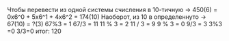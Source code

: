 Чтобы перевести из одной системы счисления в 10-тичную ->
450(6) = 0x6^0 + 5x6^1 + 4x6^2 = 174(10)
Наоборот, из 10 в определеннуто ->
67(10) = ?(3)
67%3 = 1
67/3 = 11
11 % 3 = 2
11 / 3 = 9
9 % 3 = 0
9/3 = 3
3%3 =0
3/3=0
итог: 120




